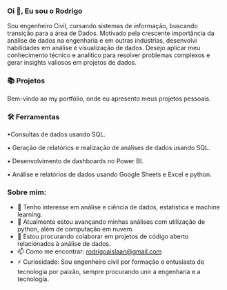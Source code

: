 
### Oi 👋, Eu sou o Rodrigo
  
Sou engenheiro Civil, cursando sistemas de informação, buscando transição para a área de Dados. 
Motivado pela crescente importância da análise de dados na engenharia e em outras indústrias, desenvolvi habilidades em análise e visualização de dados. 
Desejo aplicar meu conhecimento técnico e analítico para resolver problemas complexos e gerar insights valiosos em projetos de dados.

### 📚 Projetos
Bem-vindo ao my portfólio, onde eu apresento meus projetos pessoais.

### 🛠️ Ferramentas

•Consultas de dados usando SQL.

• Geração de relatórios e realização de análises de dados  usando SQL.

• Desenvolvimento de dashboards no Power BI.

• Análise e relatórios de dados usando Google Sheets e Excel e python.

### Sobre mim:

- 👀 Tenho interesse em análise e ciência de dados, estatística e machine learning.
- 🌱 Atualmente estou avançando minhas análises com utilização de python, além de computação em nuvem.
- 💞️ Estou procurando colaborar em projetos de código aberto relacionados à análise de dados.
- 📫 Como me encontrar: rodrigoaislaan@gmail.com
- ⚡ Curiosidade: Sou engenheiro civil por formação e entusiasta de tecnologia por paixão, sempre procurando unir a engenharia e a tecnologia.

<!---
RodrigoAislan/RodrigoAislan is a ✨ special ✨ repository because its `README.md` (this file) appears on your GitHub profile.
You can click the Preview link to take a look at your changes.
--->
